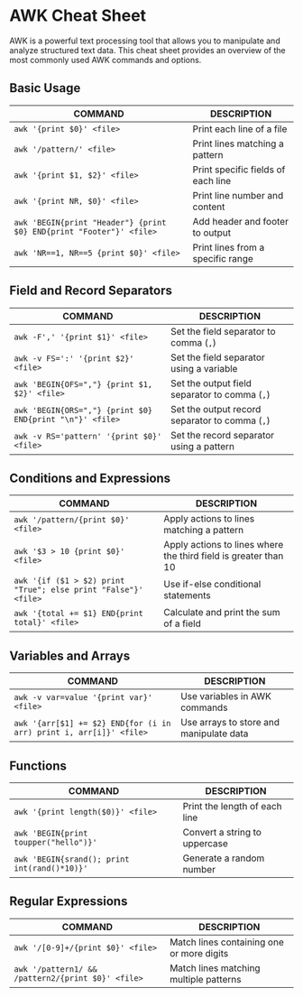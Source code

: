 # AWK Cheat Sheet

AWK is a powerful text processing tool that allows you to manipulate and analyze structured text data. This cheat sheet provides an overview of the most commonly used AWK commands and options.

## Basic Usage

COMMAND | DESCRIPTION
---|---
`awk '{print $0}' <file>` | Print each line of a file
`awk '/pattern/' <file>` | Print lines matching a pattern
`awk '{print $1, $2}' <file>` | Print specific fields of each line
`awk '{print NR, $0}' <file>` | Print line number and content
`awk 'BEGIN{print "Header"} {print $0} END{print "Footer"}' <file>` | Add header and footer to output
`awk 'NR==1, NR==5 {print $0}' <file>` | Print lines from a specific range

## Field and Record Separators

COMMAND | DESCRIPTION
---|---
`awk -F',' '{print $1}' <file>` | Set the field separator to comma (`,`)
`awk -v FS=':' '{print $2}' <file>` | Set the field separator using a variable
`awk 'BEGIN{OFS=","} {print $1, $2}' <file>` | Set the output field separator to comma (`,`)
`awk 'BEGIN{ORS=","} {print $0} END{print "\n"}' <file>` | Set the output record separator to comma (`,`)
`awk -v RS='pattern' '{print $0}' <file>` | Set the record separator using a pattern

## Conditions and Expressions

COMMAND | DESCRIPTION
---|---
`awk '/pattern/{print $0}' <file>` | Apply actions to lines matching a pattern
`awk '$3 > 10 {print $0}' <file>` | Apply actions to lines where the third field is greater than 10
`awk '{if ($1 > $2) print "True"; else print "False"}' <file>` | Use if-else conditional statements
`awk '{total += $1} END{print total}' <file>` | Calculate and print the sum of a field

## Variables and Arrays

COMMAND | DESCRIPTION
---|---
`awk -v var=value '{print var}' <file>` | Use variables in AWK commands
`awk '{arr[$1] += $2} END{for (i in arr) print i, arr[i]}' <file>` | Use arrays to store and manipulate data

## Functions

COMMAND | DESCRIPTION
---|---
`awk '{print length($0)}' <file>` | Print the length of each line
`awk 'BEGIN{print toupper("hello")}'` | Convert a string to uppercase
`awk 'BEGIN{srand(); print int(rand()*10)}'` | Generate a random number

## Regular Expressions

COMMAND | DESCRIPTION
---|---
`awk '/[0-9]+/{print $0}' <file>` | Match lines containing one or more digits
`awk '/pattern1/ && /pattern2/{print $0}' <file>` | Match lines matching multiple patterns

